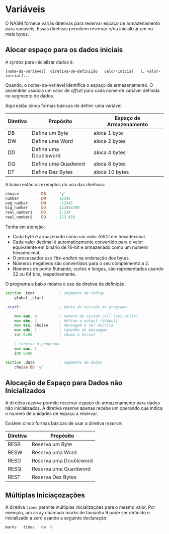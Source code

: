 # Variáveis

O NASM fornece varias diretivas para reservar espaço de armazenamento para variáveis. Essas diretivas permitem reservar e/ou inicializar um ou mais bytes.

## Alocar espaço para os dados iniciais

A *syntax* para inicializar dados é:

```text
[nome-da-variável]  diretiva-de-definição   valor-inicial   [, valor-inicial]...
```

Quando, o nome-da-variável identifica o espaço de armazenamento. O assembler associa um valor de *offset* para cada nome de variável definida no segmento de dados.

Aqui estão cinco formas básicas de definir uma variável:

| Diretiva | Propósito | Espaço de Armazenamento |
| -- | -- | -- |
| DB | Define um Byte | aloca 1 byte |
| DW | Define uma Word | aloca 2 bytes |
| DD | Define uma Doubleword | aloca 4 bytes |
| DQ | Define uma Quadword | aloca 8 bytes |
| DT | Define Dez Bytes | aloca 10 bytes |

A baixo estão os exemplos do uso das diretivas:

```asm
choice          DB      'y'
number          DW      12345
neg_number      DW      -12345
big_number      DQ      123456789
real_number1    DD      1.234
real_number2    DQ      123.456
```

Tenha em atenção:

* Cada byte é armazenado como um valor ASCII em hexadecimal.
* Cada valor decimal é automaticamente convertido para o valor equivalente em binário de 16-bit e armazenado como um numero hexadecimal.
* O processador uso *litte-endian* na ordenação dos bytes.
* Números negativos são convertidos para o seu complemento a 2.
* Números de ponto flutuante, curtos e longos, são representados usando 32 ou 64 bits, respetivamente.

O programa a baixo mostra o uso da diretiva de definição:

```asm
section .text           ; segmento de código
    global _start

_start:                 ; ponto de entrada do programa

    mov eax, 4          ; numero da system call (sys_write)
    mov ebx, 1          ; define o output (stdout)
    mov ecx, choise     ; mensagem a ser escrita
    mov edx, 1          ; tamanho da mensagem
    int 0x80            ; chama o kernel

    ; termina o programa
    mov eax, 1
    int 0x80

section .data           ; segmento de dados
    choise DB 'y'
```

## Alocação de Espaço para Dados não Inicializados

A diretiva *reserve* permite reservar espaço de armazenamento para dados não inicializados. A diretiva *reserve* apenas recebe um operando que indica o numero de unidades de espaço a reservar.

Existem cinco formas básicas de usar a diretiva *reserve*:

| Diretiva | Propósito |
| -- | -- |
| RESB | Reserva um Byte |
| RESW | Reserva uma Word |
| RESD | Reserva uma Doubleword |
| RESQ | Reserva uma Quardword |
| REST | Reserva Dez Bytes |

## Múltiplas Iniciaçozações

A diretiva `times` permite múltiplas inicializações para o mesmo valor. Por exemplo, um array chamado marks de tamanho 9 pode ser definido e inicializado a zero usando a seguinte declaração:

```asm
marks   times   dw  0
```
